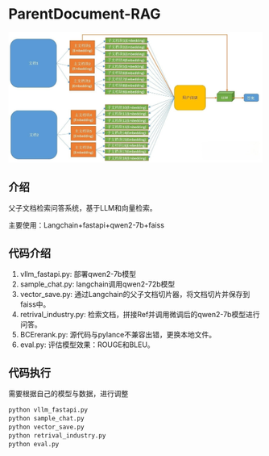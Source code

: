 # ParentDocument-RAG
![](images/ParentDocument_rag.jpg)

## 介绍
父子文档检索问答系统，基于LLM和向量检索。

主要使用：Langchain+fastapi+qwen2-7b+faiss

## 代码介绍
1. vllm_fastapi.py: 部署qwen2-7b模型
2. sample_chat.py: langchain调用qwen2-72b模型
3. vector_save.py: 通过Langchain的父子文档切片器，将文档切片并保存到faiss中。
4. retrival_industry.py: 检索文档，拼接Ref并调用微调后的qwen2-7b模型进行问答。
5. BCErerank.py: 源代码与pylance不兼容出错，更换本地文件。
6. eval.py: 评估模型效果：ROUGE和BLEU。

## 代码执行
需要根据自己的模型与数据，进行调整
```bash
python vllm_fastapi.py
python sample_chat.py
python vector_save.py
python retrival_industry.py
python eval.py
```
